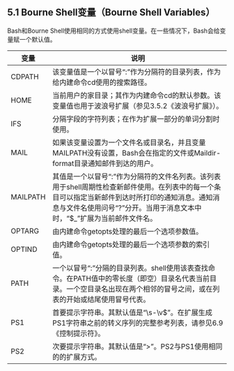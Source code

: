 ## 5.1 Bourne Shell变量（Bourne Shell Variables）

Bash和Bourne Shell使用相同的方式使用shell变量。在一些情况下，Bash会给变量赋一个默认值。

变量 | 说明
--- | ---
CDPATH | 该变量值是一个以冒号“:”作为分隔符的目录列表，作为给内建命令cd使用的搜索路径。
HOME | 当前用户的家目录；其作为内建命令cd的默认参数。该变量值也用于波浪号扩展（参见3.5.2《波浪号扩展》）。
IFS | 分隔字段的字符列表；在作为扩展一部分的单词分割时使用。
MAIL | 如果该变量设置为一个文件名或目录名，并且变量MAILPATH没有设置，Bash会在指定的文件或Maildir-format目录通知邮件到达的用户。
MAILPATH | 其值是一个以冒号“:”作为分隔符的文件名列表。该列表用于shell周期性检查新邮件使用。在列表中的每一个条目可以指定当新邮件到达时所打印的通知消息。通知消息与文件名使用问号“?”分开。当用于消息文本中时，“$_”扩展为当前邮件文件名。
OPTARG | 由内建命令getopts处理的最后一个选项参数值。
OPTIND | 由内建命令getopts处理的最后一个选项参数的索引值。
PATH | 一个以冒号“:”分隔的目录列表。shell使用该表查找命令。在PATH值中的零长度（即空）目录名代表当前目录。一个空目录名出现在两个相邻的冒号之间，或在列表的开始或结尾使用冒号代表。
PS1 | 首要提示字符串。其默认值是“\s-\v\$”。在扩展生成PS1字符串之前的转义序列的完整参考列表，请参见6.9《控制提示符》。
PS2 | 次要提示字符串。其默认值是“>”。PS2与PS1使用相同的的扩展方式。